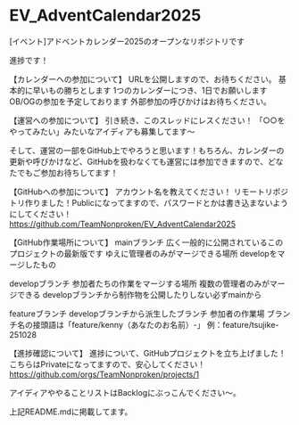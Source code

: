 # EV_AdventCalendar2025
[イベント]アドベントカレンダー2025のオープンなリポジトリです

進捗です！

【カレンダーへの参加について】
URLを公開しますので、お待ちください。
基本的に早いもの勝ちとします
1つのカレンダーにつき、1日でお願いします
OB/OGの参加を予定しております
外部参加の呼びかけはお待ちください。

【運営への参加について】
引き続き、このスレッドにレスください！
「○○をやってみたい」みたいなアイディアも募集してます～

そして、運営の一部をGitHub上でやろうと思います！もちろん、カレンダーの更新や呼びかけなど、GitHubを扱わなくても運営には参加できますので、どなたでもご参加お待ちしてます！

【GitHubへの参加について】
アカウント名を教えてください！
リモートリポジトリ作りました！Publicになってますので、パスワードとかは書き込まないようにしてください！
https://github.com/TeamNonproken/EV_AdventCalendar2025

【GitHub作業場所について】
mainブランチ
広く一般的に公開されているこのプロジェクトの最新版です
ゆえに管理者のみがマージできる場所
developをマージしたもの

developブランチ
参加者たちの作業をマージする場所
複数の管理者のみがマージできる
developブランチから制作物を公開したりしない必ずmainから

featureブランチ
developブランチから派生したブランチ
参加者の作業場
ブランチ名の接頭語は「feature/kenny（あなたのお名前）-」
例：feature/tsujike-251028

【進捗確認について】
進捗について、GitHubプロジェクトを立ち上げました！こちらはPrivateになってますので、安心してください！
https://github.com/orgs/TeamNonproken/projects/1

アイディアややることリストはBacklogにぶっこんでください～。

上記README.mdに掲載してます。
